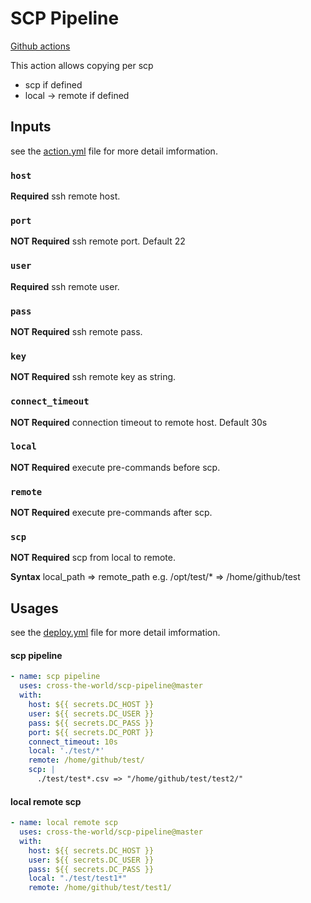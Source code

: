 # SCP Pipeline

[Github actions](https://help.github.com/en/actions/creating-actions/creating-a-docker-container-action)

This action allows copying per scp
* scp if defined
* local -> remote if defined

## Inputs
see the [action.yml](./action.yml) file for more detail imformation.

### `host`

**Required** ssh remote host.

### `port`

**NOT Required** ssh remote port. Default 22

### `user`

**Required** ssh remote user.

### `pass`

**NOT Required** ssh remote pass.

### `key`

**NOT Required** ssh remote key as string.

### `connect_timeout`

**NOT Required** connection timeout to remote host. Default 30s

### `local`

**NOT Required** execute pre-commands before scp.

### `remote`

**NOT Required** execute pre-commands after scp.

### `scp`

**NOT Required** scp from local to remote.

**Syntax**
local_path => remote_path
e.g.
/opt/test/* => /home/github/test


## Usages
see the [deploy.yml](./.github/workflows/deploy.yml) file for more detail imformation.

#### scp pipeline
```yaml
- name: scp pipeline
  uses: cross-the-world/scp-pipeline@master
  with:
    host: ${{ secrets.DC_HOST }}
    user: ${{ secrets.DC_USER }}
    pass: ${{ secrets.DC_PASS }}
    port: ${{ secrets.DC_PORT }}
    connect_timeout: 10s
    local: './test/*'
    remote: /home/github/test/
    scp: |
      ./test/test*.csv => "/home/github/test/test2/"
```

#### local remote scp
```yaml
- name: local remote scp
  uses: cross-the-world/scp-pipeline@master
  with:
    host: ${{ secrets.DC_HOST }}
    user: ${{ secrets.DC_USER }}
    pass: ${{ secrets.DC_PASS }}
    local: "./test/test1*"
    remote: /home/github/test/test1/
```

  
